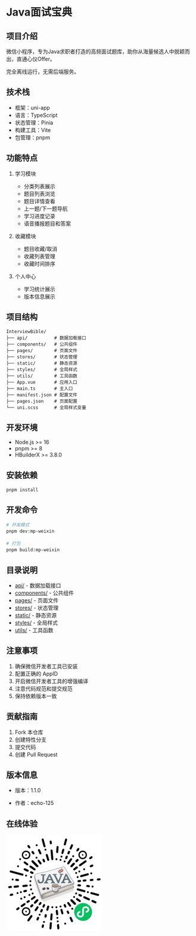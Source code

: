 # Java面试宝典

## 项目介绍
微信小程序，专为Java求职者打造的高频面试题库，助你从海量候选人中脱颖而出，直通心仪Offer。

完全离线运行，无需后端服务。

## 技术栈
- 框架：uni-app
- 语言：TypeScript
- 状态管理：Pinia
- 构建工具：Vite
- 包管理：pnpm

## 功能特点
1. 学习模块
   - 分类列表展示
   - 题目列表浏览
   - 题目详情查看
   - 上一题/下一题导航
   - 学习进度记录
   - 语音播报题目和答案
   
2. 收藏模块
   - 题目收藏/取消
   - 收藏列表管理
   - 收藏时间排序

3. 个人中心
   - 学习统计展示
   - 版本信息展示

## 项目结构
```
InterviewBible/
├── api/          # 数据加载接口
├── components/   # 公共组件
├── pages/        # 页面文件
├── stores/       # 状态管理
├── static/       # 静态资源
├── styles/       # 全局样式
├── utils/        # 工具函数
├── App.vue       # 应用入口
├── main.ts       # 主入口
├── manifest.json # 配置文件
├── pages.json    # 页面配置
└── uni.scss      # 全局样式变量
```

## 开发环境
- Node.js >= 16
- pnpm >= 8
- HBuilderX >= 3.8.0

## 安装依赖
```bash
pnpm install
```

## 开发命令
```bash
# 开发模式
pnpm dev:mp-weixin

# 打包
pnpm build:mp-weixin
```

## 目录说明
- [api/](api/README.md) - 数据加载接口
- [components/](components/README.md) - 公共组件
- [pages/](pages/README.md) - 页面文件
- [stores/](stores/README.md) - 状态管理
- [static/](static/README.md) - 静态资源
- [styles/](styles/README.md) - 全局样式
- [utils/](utils/README.md) - 工具函数

## 注意事项
1. 确保微信开发者工具已安装
2. 配置正确的 AppID
3. 开启微信开发者工具的增强编译
4. 注意代码规范和提交规范
5. 保持依赖版本一致

## 贡献指南
1. Fork 本仓库
2. 创建特性分支
3. 提交代码
4. 创建 Pull Request

## 版本信息
- 版本：1.1.0

- 作者：echo-125

## 在线体验

![iagme](.\miniappcode.jpg)
